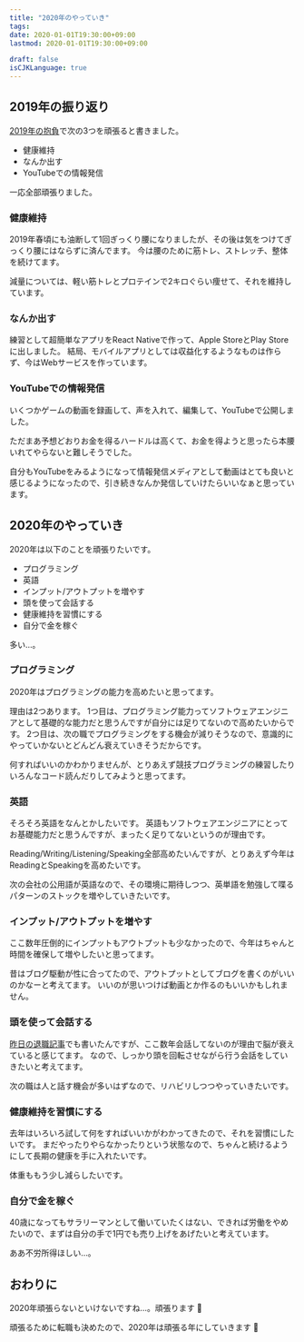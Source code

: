 ```yaml
---
title: "2020年のやっていき"
tags:
date: 2020-01-01T19:30:00+09:00
lastmod: 2020-01-01T19:30:00+09:00

draft: false
isCJKLanguage: true
---
```


## 2019年の振り返り

[2019年の抱負](https://blog.nownabe.com/2019/01/14/1449.html/)で次の3つを頑張ると書きました。

* 健康維持
* なんか出す
* YouTubeでの情報発信

一応全部頑張りました。

### 健康維持

2019年春頃にも油断して1回ぎっくり腰になりましたが、その後は気をつけてぎっくり腰にはならずに済んでます。
今は腰のために筋トレ、ストレッチ、整体を続けてます。

減量については、軽い筋トレとプロテインで2キロぐらい痩せて、それを維持しています。

### なんか出す

練習として超簡単なアプリをReact Nativeで作って、Apple StoreとPlay Storeに出しました。
結局、モバイルアプリとしては収益化するようなものは作らず、今はWebサービスを作っています。

### YouTubeでの情報発信

いくつかゲームの動画を録画して、声を入れて、編集して、YouTubeで公開しました。

ただまあ予想どおりお金を得るハードルは高くて、お金を得ようと思ったら本腰いれてやらないと難しそうでした。

自分もYouTubeをみるようになって情報発信メディアとして動画はとても良いと感じるようになったので、引き続きなんか発信していけたらいいなぁと思っています。

## 2020年のやっていき

2020年は以下のことを頑張りたいです。

* プログラミング
* 英語
* インプット/アウトプットを増やす
* 頭を使って会話する
* 健康維持を習慣にする
* 自分で金を稼ぐ

多い…。

### プログラミング

2020年はプログラミングの能力を高めたいと思ってます。

理由は2つあります。
1つ目は、プログラミング能力ってソフトウェアエンジニアとして基礎的な能力だと思うんですが自分には足りてないので高めたいからです。
2つ目は、次の職でプログラミングをする機会が減りそうなので、意識的にやっていかないとどんどん衰えていきそうだからです。

何すればいいのかわかりませんが、とりあえず競技プログラミングの練習したりいろんなコード読んだりしてみようと思ってます。

### 英語

そろそろ英語をなんとかしたいです。
英語もソフトウェアエンジニアにとってお基礎能力だと思うんですが、まったく足りてないというのが理由です。

Reading/Writing/Listening/Speaking全部高めたいんですが、とりあえず今年はReadingとSpeakingを高めたいです。

次の会社の公用語が英語なので、その環境に期待しつつ、英単語を勉強して喋るパターンのストックを増やしていきたいです。

### インプット/アウトプットを増やす

ここ数年圧倒的にインプットもアウトプットも少なかったので、今年はちゃんと時間を確保して増やしたいと思ってます。

昔はブログ駆動が性に合ってたので、アウトプットとしてブログを書くのがいいのかなーと考えてます。
いいのが思いつけば動画とか作るのもいいかもしれません。

### 頭を使って会話する

[昨日の退職記事](https://blog.nownabe.com/2019/12/30/leave-wondershake/#%E8%87%AA%E5%88%86%E3%81%AE%E8%83%BD%E5%8A%9B%E4%BD%8E%E4%B8%8B%E3%82%92%E6%84%9F%E3%81%98%E3%81%9F)でも書いたんですが、ここ数年会話してないのが理由で脳が衰えていると感じてます。
なので、しっかり頭を回転させながら行う会話をしていきたいと考えてます。

次の職は人と話す機会が多いはずなので、リハビリしつつやっていきたいです。

### 健康維持を習慣にする

去年はいろいろ試して何をすればいいかがわかってきたので、それを習慣にしたいです。
まだやったりやらなかったりという状態なので、ちゃんと続けるようにして長期の健康を手に入れたいです。

体重ももう少し減らしたいです。

### 自分で金を稼ぐ

40歳になってもサラリーマンとして働いていたくはない、できれば労働をやめたいので、まずは自分の手で1円でも売り上げをあげたいと考えています。

ああ不労所得ほしい…。

## おわりに

2020年頑張らないといけないですね…。頑張ります :muscle:

頑張るために転職も決めたので、2020年は頑張る年にしていきます :muscle:
